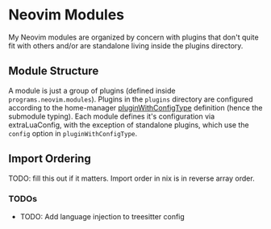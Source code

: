 # Neovim Modules
My Neovim modules are organized by concern with plugins that don't quite fit with others and/or are
standalone living inside the plugins directory.

## Module Structure
A module is just a group of plugins (defined inside `programs.neovim.modules`). Plugins in the 
`plugins` directory are configured according to the home-manager [pluginWithConfigType](https://github.com/nix-community/home-manager/blob/2f84579a70b8c74e5ebb37299a0c3ba279f09382/modules/programs/neovim.nix#L16)
definition (hence the submodule typing). Each module defines it's configuration via extraLuaConfig,
with the exception of standalone plugins, which use the `config` option in `pluginWithConfigType`.

## Import Ordering
TODO: fill this out if it matters. Import order in  nix is in reverse array order.

### TODOs
- TODO: Add language injection to treesitter config

